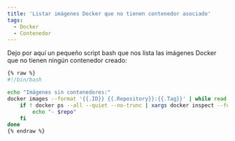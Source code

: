 ```yaml
---
title: 'Listar imágenes Docker que no tienen contenedor asociado'
tags: 
  - Docker
  - Contenedor
---
```

Dejo por aquí un pequeño script bash que nos lista las imágenes Docker que no tienen ningún contenedor creado:

```bash
{% raw %}
#!/bin/bash

echo "Imágenes sin contenedores:"
docker images --format '{{.ID}} {{.Repository}}:{{.Tag}}' | while read img repo; do
    if ! docker ps --all --quiet --no-trunc | xargs docker inspect --format '{{.Image}}' | grep -q $img; then
        echo "- $repo"
    fi
done
{% endraw %}
```
